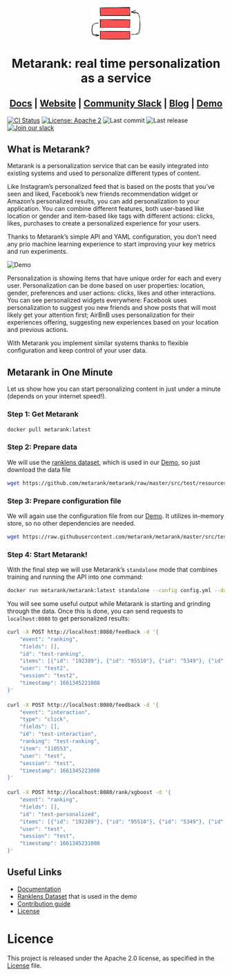 <h1 align="center">
    <a style="text-decoration: none" href="https://www.metarank.ai">
      <img width="120" src="https://raw.githubusercontent.com/metarank/metarank/master/doc/img/logo.svg" />
      <p align="center">Metarank: real time personalization as a service</p>
    </a>
</h1>
<h2 align="center">
  <a href="https://docs.metarank.ai">Docs</a> | <a href="https://metarank.ai">Website</a> | <a href="https://metarank.ai/slack">Community Slack</a> | <a href="https://medium.com/metarank">Blog</a> | <a href="https://demo.metarank.ai">Demo</a>
</h2>

[![CI Status](https://github.com/metarank/metarank/workflows/Tests/badge.svg)](https://github.com/metarank/metarank/actions)
[![License: Apache 2](https://img.shields.io/badge/License-Apache2-green.svg)](https://opensource.org/licenses/Apache-2.0)
![Last commit](https://img.shields.io/github/last-commit/metarank/metarank)
![Last release](https://img.shields.io/github/release/metarank/metarank)
[![Join our slack](https://img.shields.io/badge/Slack-join%20the%20community-blue?logo=slack&style=social)](https://metarank.ai/slack)


## What is Metarank?

Metarank is a personalization service that can be easily integrated into existing systems and used to personalize different types of content. 

Like Instagram’s personalized feed that is based on the posts that you’ve seen and liked, Facebook’s new friends recommendation widget or Amazon’s personalized results, you can add personalization to your application. You can combine different features, both user-based like location or gender and item-based like tags with different actions: clicks, likes, purchases to create a personalized experience for your users.

Thanks to Metarank’s simple API and YAML configuration, you don’t need any prio machine learning experience to start improving your key metrics and run experiments.

![Demo](./doc/img//demo.gif)

Personalization is showing items that have unique order for each and every user. Personalization can be done based on user properties: location, gender, preferences and user actions: clicks, likes and other interactions. You can see personalized widgets everywhere: Facebook uses personalization to suggest you new friends and show posts that will most likely get your attention first; AirBnB uses personalization for their experiences offering, suggesting new experiences based on your location and previous actions. 

With Metarank you implement similar systems thanks to flexible configuration and keep control of your user data.

## Metarank in One Minute

Let us show how you can start personalizing content in just under a minute (depends on your internet speed!). 

### Step 1: Get Metarank

```bash
docker pull metarank:latest
```

### Step 2: Prepare data

We will use the [ranklens dataset](https://github.com/metarank/ranklens), which is used in our [Demo](https://demo.metarank.ai), so just download the data file

```bash
wget https://github.com/metarank/metarank/raw/master/src/test/resources/ranklens/events/events.jsonl.gz
```

### Step 3: Prepare configuration file

We will again use the configuration file from our [Demo](https://demo.metarank.ai). It utilizes in-memory store, so no other dependencies are needed.


```bash
wget https://raw.githubusercontent.com/metarank/metarank/master/src/test/resources/ranklens/config.yml
```

### Step 4: Start Metarank!

With the final step we will use Metarank’s `standalone` mode that combines training and running the API into one command:

```bash
docker run metarank/metarank:latest standalone --config config.yml --data events.jsonl.gz
```

You will see some useful output while Metarank is starting and grinding through the data. Once this is done, you can send requests to `localhost:8080` to get personalized results:

```bash
curl -X POST http://localhost:8080/feedback -d '{
    "event": "ranking",
    "fields": [],
    "id": "test-ranking",
    "items": [{"id": "192389"}, {"id": "95510"}, {"id": "5349"}, {"id": "52722"}, {"id": "110553"}],
    "user": "test2",
    "session": "test2",
    "timestamp": 1661345221008
}'

curl -X POST http://localhost:8080/feedback -d '{
    "event": "interaction",
    "type": "click",
    "fields": [],
    "id": "test-interaction",
    "ranking": "test-ranking",
    "item": "110553",
    "user": "test",
    "session": "test",
    "timestamp": 1661345223008
}'

curl -X POST http://localhost:8080/rank/xgboost -d '{
    "event": "ranking",
    "fields": [],
    "id": "test-personalized",
    "items": [{"id": "192389"}, {"id": "95510"}, {"id": "5349"}, {"id": "52722"}, {"id": "110553"}],
    "user": "test",
    "session": "test",
    "timestamp": 1661345231008
}'
```

## Useful Links

* [Documentation](https://docs.metarank.ai)
* [Ranklens Dataset](https://github.com/metarank/ranklens) that is used in the demo
* [Contribution guide](CONTRIBUTING.md)
* [License](LICENSE)


Licence
=====
This project is released under the Apache 2.0 license, as specified in the [License](LICENSE) file.
